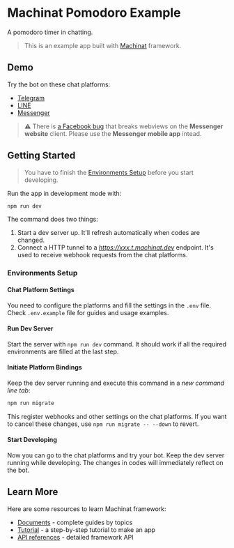 # Machinat Pomodoro Example

A pomodoro timer in chatting.
> This is an example app built with [Machinat](https://machinat.com) framework.

## Demo

Try the bot on these chat platforms:

- [Telegram](https://t.me/MachinatPomodoroBot)
- [LINE](https://line.me/ti/p/@555iakrs)
- [Messenger](https://www.messenger.com/t/108718514867099)

> ⚠ There is [a Facebook bug](https://developers.facebook.com/support/bugs/294949372549147)
> that breaks webviews on the **Messenger website** client.
> Please use the **Messenger mobile app** intead.

## Getting Started

> You have to finish the [Environments Setup](#environments-setup)
> before you start developing.

Run the app in development mode with:

```bash
npm run dev
```

The command does two things:

1. Start a dev server up. It'll refresh automatically when codes are changed.
2. Connect a HTTP tunnel to a _https://xxx.t.machinat.dev_ endpoint.
  It's used to receive webhook requests from the chat platforms.

### Environments Setup

#### Chat Platform Settings

You need to configure the platforms and fill the settings in the `.env` file.
Check `.env.example` file for guides and usage examples.

#### Run Dev Server

Start the server with `npm run dev` command.
It should work if all the required environments are filled at the last step.

#### Initiate Platform Bindings

Keep the dev server running and execute this command in a _new command line tab_:

```bash
npm run migrate
```

This register webhooks and other settings on the chat platforms.
If you want to cancel these changes,
use `npm run migrate -- --down` to revert.

#### Start Developing

Now you can go to the chat platforms and try your bot.
Keep the dev server running while developing.
The changes in codes will immediately reflect on the bot.

## Learn More

Here are some resources to learn Machinat framework:

- [Documents](https://machinat.com/doc) - complete guides by topics
- [Tutorial](https://machinat.com/docs/learn) - a step-by-step tutorial to make an app
- [API references](https://machinat.com/api) - detailed framework API
